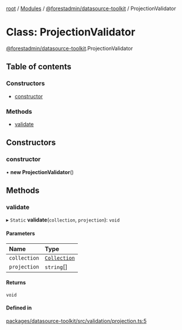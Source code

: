 [root](../README.md) / [Modules](../modules.md) / [@forestadmin/datasource-toolkit](../modules/forestadmin_datasource_toolkit.md) / ProjectionValidator

# Class: ProjectionValidator

[@forestadmin/datasource-toolkit](../modules/forestadmin_datasource_toolkit.md).ProjectionValidator

## Table of contents

### Constructors

- [constructor](forestadmin_datasource_toolkit.ProjectionValidator.md#constructor)

### Methods

- [validate](forestadmin_datasource_toolkit.ProjectionValidator.md#validate)

## Constructors

### constructor

• **new ProjectionValidator**()

## Methods

### validate

▸ `Static` **validate**(`collection`, `projection`): `void`

#### Parameters

| Name | Type |
| :------ | :------ |
| `collection` | [`Collection`](../interfaces/forestadmin_datasource_toolkit.Collection.md) |
| `projection` | `string`[] |

#### Returns

`void`

#### Defined in

[packages/datasource-toolkit/src/validation/projection.ts:5](https://github.com/ForestAdmin/agent-nodejs/blob/0eb369e/packages/datasource-toolkit/src/validation/projection.ts#L5)
